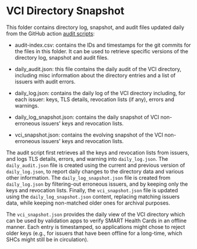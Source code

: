 # VCI Directory Snapshot

This folder contains directory log, snapshot, and audit files updated daily from the GitHub action [audit scripts](https://github.com/the-commons-project/vci-directory/blob/main/.github/workflows/vci-directory-audit.yaml):

* audit-index.csv: contains the IDs and timestamps for the git commits for the files in this folder. It can be used to retrieve specific versions of the directory log, snapshot and audit files.

* daily_audit.json: this file contains the daily audit of the VCI directory, including misc information about the directory entries and a list of issuers with audit errors.

* daily_log.json: contains the daily log of the VCI directory including, for each issuer: keys, TLS details, revocation lists (if any), errors and warnings.

* daily_log_snapshot.json: contains the daily snapshot of VCI non-erroneous issuers' keys and revocation lists.

* vci_snapshot.json: contains the evolving snapshot of the VCI non-erroneous issuers' keys and revocation lists.

The audit script first retrieves all the keys and revocation lists from issuers, and logs TLS details, errors, and warning into `daily_log.json`. The `daily_audit.json` file is created using the current and previous version of `daily_log.json`, to report daily changes to the directory data and various other information. The `daily_log_snapshot.json` file is created from `daily_log.json` by filtering-out erroneous issuers, and by keeping only the keys and revocation lists. Finally, the `vci_snapshot.json` file is updated using the `daily_log_snapshot.json` content, replacing matching issuers data, while keeping non-matched older ones for archival purposes.

The `vci_snapshot.json` provides the daily view of the VCI directory which can be used by validation apps to verify SMART Health Cards in an offline manner. Each entry is timestamped, so applications might chose to reject older keys (e.g., for issuers that have been offline for a long-time, which SHCs might still be in circulation).
